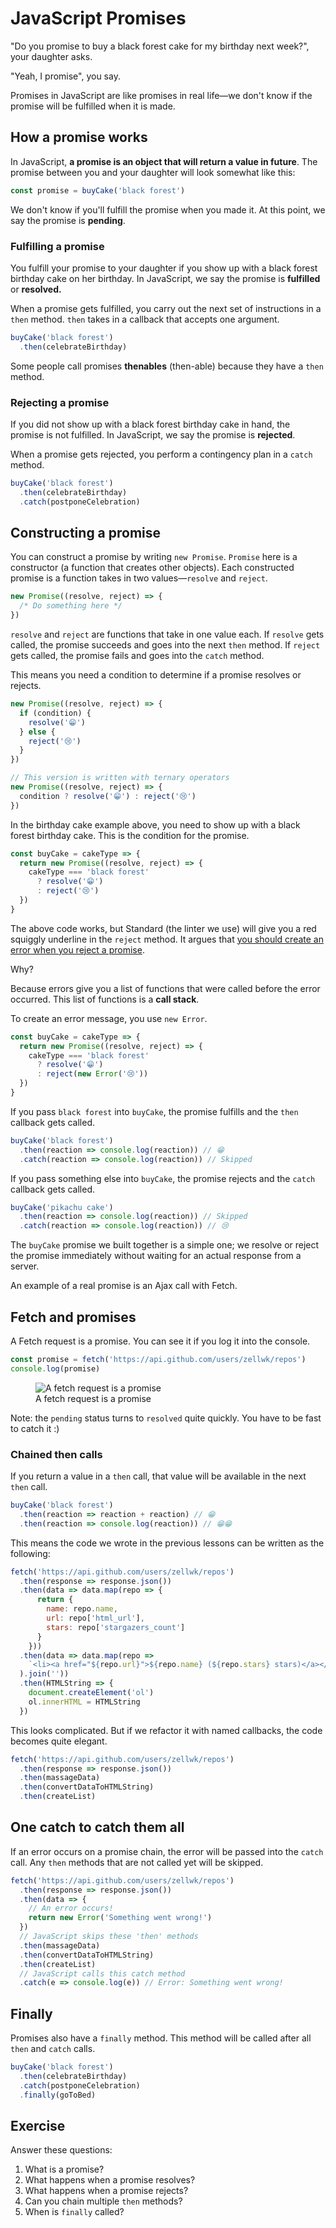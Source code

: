 # JavaScript Promises

"Do you promise to buy a black forest cake for my birthday next week?", your daughter asks.

"Yeah, I promise", you say.

Promises in JavaScript are like promises in real life—we don't know if the promise will be fulfilled when it is made.

## How a promise works

In JavaScript, **a promise is an object that will return a value in future**. The promise between you and your daughter will look somewhat like this:

```js
const promise = buyCake('black forest')
```

We don't know if you'll fulfill the promise when you made it. At this point, we say the promise is **pending**.

### Fulfilling a promise

You fulfill your promise to your daughter if you show up with a black forest birthday cake on her birthday. In JavaScript, we say the promise is **fulfilled** or **resolved.**

When a promise gets fulfilled, you carry out the next set of instructions in a `then` method. `then` takes in a callback that accepts one argument.

```js
buyCake('black forest')
  .then(celebrateBirthday)
```

Some people call promises **thenables** (then-able) because they have a `then` method.

### Rejecting a promise

If you did not show up with a black forest birthday cake in hand, the promise is not fulfilled. In JavaScript, we say the promise is **rejected**.

When a promise gets rejected, you perform a contingency plan in a `catch` method.

```js
buyCake('black forest')
  .then(celebrateBirthday)
  .catch(postponeCelebration)
```

## Constructing a promise

You can construct a promise by writing `new Promise`. `Promise` here is a constructor (a function that creates other objects). Each constructed promise is a function takes in two values—`resolve` and `reject`.

```js
new Promise((resolve, reject) => {
  /* Do something here */
})
```

`resolve` and `reject` are functions that take in one value each. If `resolve` gets called, the promise succeeds and goes into the next `then` method. If `reject` gets called, the promise fails and goes into the `catch` method.

This means you need a condition to determine if a promise resolves or rejects.

```js
new Promise((resolve, reject) => {
  if (condition) {
    resolve('😁')
  } else {
    reject('😢')
  }
})
```

```js
// This version is written with ternary operators
new Promise((resolve, reject) => {
  condition ? resolve('😁') : reject('😢')
})
```

In the birthday cake example above, you need to show up with a black forest birthday cake. This is the condition for the promise.

```js
const buyCake = cakeType => {
  return new Promise((resolve, reject) => {
    cakeType === 'black forest'
      ? resolve('😁')
      : reject('😢')
  })
}
```

The above code works, but Standard (the linter we use) will give you a red squiggly underline in the `reject` method. It argues that [you should create an error when you reject a promise](https://eslint.org/docs/rules/prefer-promise-reject-errors).

Why?

Because errors give you a list of functions that were called before the error occurred. This list of functions is a **call stack**.

To create an error message, you use `new Error`.

```js
const buyCake = cakeType => {
  return new Promise((resolve, reject) => {
    cakeType === 'black forest'
      ? resolve('😁')
      : reject(new Error('😢'))
  })
}
```

If you pass `black forest` into `buyCake`, the promise fulfills and the `then` callback gets called.

```js
buyCake('black forest')
  .then(reaction => console.log(reaction)) // 😁
  .catch(reaction => console.log(reaction)) // Skipped
```

If you pass something else into `buyCake`, the promise rejects and the `catch` callback gets called.

```js
buyCake('pikachu cake')
  .then(reaction => console.log(reaction)) // Skipped
  .catch(reaction => console.log(reaction)) // 😢
```

The `buyCake` promise we built together is a simple one; we resolve or reject the promise immediately without waiting for an actual response from a server.

An example of a real promise is an Ajax call with Fetch.

## Fetch and promises

A Fetch request is a promise. You can see it if you log it into the console.

```js
const promise = fetch('https://api.github.com/users/zellwk/repos')
console.log(promise)
```

<figure>
  <img src="../../images/ajax/promise/fetch.png" alt="A fetch request is a promise">
  <figcaption aria-hidden>A fetch request is a promise</figcaption>
</figure>

Note: the `pending` status turns to `resolved` quite quickly. You have to be fast to catch it :)

### Chained then calls

If you return a value in a `then` call, that value will be available in the next `then` call.

```js
buyCake('black forest')
  .then(reaction => reaction + reaction) // 😁
  .then(reaction => console.log(reaction)) // 😁😁
```

This means the code we wrote in the previous lessons can be written as the following:

```js
fetch('https://api.github.com/users/zellwk/repos')
  .then(response => response.json())
  .then(data => data.map(repo => {
      return {
        name: repo.name,
        url: repo['html_url'],
        stars: repo['stargazers_count']
      }
    }))
  .then(data => data.map(repo =>
    `<li><a href="${repo.url}">${repo.name} (${repo.stars} stars)</a></li>`
  ).join(''))
  .then(HTMLString => {
    document.createElement('ol')
    ol.innerHTML = HTMLString
  })
```

This looks complicated. But if we refactor it with named callbacks, the code becomes quite elegant.

```js
fetch('https://api.github.com/users/zellwk/repos')
  .then(response => response.json())
  .then(massageData)
  .then(convertDataToHTMLString)
  .then(createList)
```

## One catch to catch them all

If an error occurs on a promise chain, the error will be passed into the `catch` call. Any `then` methods that are not called yet will be skipped.

```js
fetch('https://api.github.com/users/zellwk/repos')
  .then(response => response.json())
  .then(data => {
    // An error occurs!
    return new Error('Something went wrong!')
  })
  // JavaScript skips these 'then' methods
  .then(massageData)
  .then(convertDataToHTMLString)
  .then(createList)
  // JavaScript calls this catch method
  .catch(e => console.log(e)) // Error: Something went wrong!
```

## Finally

Promises also have a `finally` method. This method will be called after all `then` and `catch` calls.

```js
buyCake('black forest')
  .then(celebrateBirthday)
  .catch(postponeCelebration)
  .finally(goToBed)
```

## Exercise

Answer these questions:

1. What is a promise?
2. What happens when a promise resolves?
3. What happens when a promise rejects?
4. Can you chain multiple `then` methods?
5. When is `finally` called?
